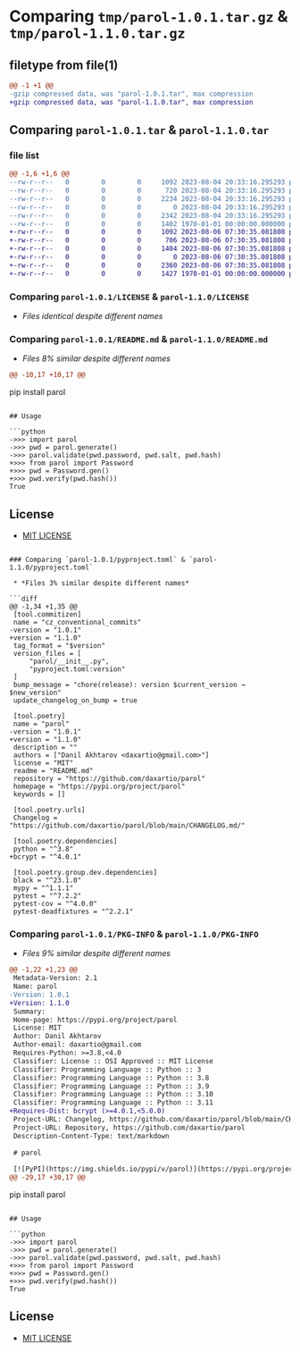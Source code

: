 # Comparing `tmp/parol-1.0.1.tar.gz` & `tmp/parol-1.1.0.tar.gz`

## filetype from file(1)

```diff
@@ -1 +1 @@
-gzip compressed data, was "parol-1.0.1.tar", max compression
+gzip compressed data, was "parol-1.1.0.tar", max compression
```

## Comparing `parol-1.0.1.tar` & `parol-1.1.0.tar`

### file list

```diff
@@ -1,6 +1,6 @@
--rw-r--r--   0        0        0     1092 2023-08-04 20:33:16.295293 parol-1.0.1/LICENSE
--rw-r--r--   0        0        0      720 2023-08-04 20:33:16.295293 parol-1.0.1/README.md
--rw-r--r--   0        0        0     2234 2023-08-04 20:33:16.295293 parol-1.0.1/parol/__init__.py
--rw-r--r--   0        0        0        0 2023-08-04 20:33:16.295293 parol-1.0.1/parol/py.typed
--rw-r--r--   0        0        0     2342 2023-08-04 20:33:16.295293 parol-1.0.1/pyproject.toml
--rw-r--r--   0        0        0     1402 1970-01-01 00:00:00.000000 parol-1.0.1/PKG-INFO
+-rw-r--r--   0        0        0     1092 2023-08-06 07:30:35.081808 parol-1.1.0/LICENSE
+-rw-r--r--   0        0        0      706 2023-08-06 07:30:35.081808 parol-1.1.0/README.md
+-rw-r--r--   0        0        0     1404 2023-08-06 07:30:35.081808 parol-1.1.0/parol/__init__.py
+-rw-r--r--   0        0        0        0 2023-08-06 07:30:35.081808 parol-1.1.0/parol/py.typed
+-rw-r--r--   0        0        0     2360 2023-08-06 07:30:35.081808 parol-1.1.0/pyproject.toml
+-rw-r--r--   0        0        0     1427 1970-01-01 00:00:00.000000 parol-1.1.0/PKG-INFO
```

### Comparing `parol-1.0.1/LICENSE` & `parol-1.1.0/LICENSE`

 * *Files identical despite different names*

### Comparing `parol-1.0.1/README.md` & `parol-1.1.0/README.md`

 * *Files 8% similar despite different names*

```diff
@@ -10,17 +10,17 @@
 ```
 pip install parol
 ```
 
 ## Usage
 
 ```python
->>> import parol
->>> pwd = parol.generate()
->>> parol.validate(pwd.password, pwd.salt, pwd.hash)
+>>> from parol import Password
+>>> pwd = Password.gen()
+>>> pwd.verify(pwd.hash())
 True
 
 ```
 
 ## License
 
 * [MIT LICENSE](LICENSE)
```

### Comparing `parol-1.0.1/pyproject.toml` & `parol-1.1.0/pyproject.toml`

 * *Files 3% similar despite different names*

```diff
@@ -1,34 +1,35 @@
 [tool.commitizen]
 name = "cz_conventional_commits"
-version = "1.0.1"
+version = "1.1.0"
 tag_format = "$version"
 version_files = [
     "parol/__init__.py",
     "pyproject.toml:version"
 ]
 bump_message = "chore(release): version $current_version → $new_version"
 update_changelog_on_bump = true
 
 [tool.poetry]
 name = "parol"
-version = "1.0.1"
+version = "1.1.0"
 description = ""
 authors = ["Danil Akhtarov <daxartio@gmail.com>"]
 license = "MIT"
 readme = "README.md"
 repository = "https://github.com/daxartio/parol"
 homepage = "https://pypi.org/project/parol"
 keywords = []
 
 [tool.poetry.urls]
 Changelog = "https://github.com/daxartio/parol/blob/main/CHANGELOG.md/"
 
 [tool.poetry.dependencies]
 python = "^3.8"
+bcrypt = "^4.0.1"
 
 [tool.poetry.group.dev.dependencies]
 black = "^23.1.0"
 mypy = "^1.1.1"
 pytest = "^7.2.2"
 pytest-cov = "^4.0.0"
 pytest-deadfixtures = "^2.2.1"
```

### Comparing `parol-1.0.1/PKG-INFO` & `parol-1.1.0/PKG-INFO`

 * *Files 9% similar despite different names*

```diff
@@ -1,22 +1,23 @@
 Metadata-Version: 2.1
 Name: parol
-Version: 1.0.1
+Version: 1.1.0
 Summary: 
 Home-page: https://pypi.org/project/parol
 License: MIT
 Author: Danil Akhtarov
 Author-email: daxartio@gmail.com
 Requires-Python: >=3.8,<4.0
 Classifier: License :: OSI Approved :: MIT License
 Classifier: Programming Language :: Python :: 3
 Classifier: Programming Language :: Python :: 3.8
 Classifier: Programming Language :: Python :: 3.9
 Classifier: Programming Language :: Python :: 3.10
 Classifier: Programming Language :: Python :: 3.11
+Requires-Dist: bcrypt (>=4.0.1,<5.0.0)
 Project-URL: Changelog, https://github.com/daxartio/parol/blob/main/CHANGELOG.md/
 Project-URL: Repository, https://github.com/daxartio/parol
 Description-Content-Type: text/markdown
 
 # parol
 
 [![PyPI](https://img.shields.io/pypi/v/parol)](https://pypi.org/project/parol/)
@@ -29,17 +30,17 @@
 ```
 pip install parol
 ```
 
 ## Usage
 
 ```python
->>> import parol
->>> pwd = parol.generate()
->>> parol.validate(pwd.password, pwd.salt, pwd.hash)
+>>> from parol import Password
+>>> pwd = Password.gen()
+>>> pwd.verify(pwd.hash())
 True
 
 ```
 
 ## License
 
 * [MIT LICENSE](LICENSE)
```


